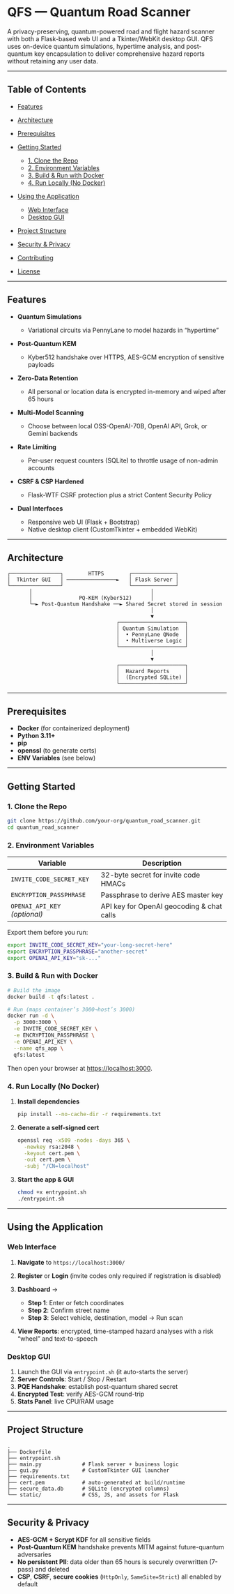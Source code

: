 # QFS — Quantum Road Scanner

A privacy-preserving, quantum-powered road and flight hazard scanner with both a Flask-based web UI and a Tkinter/WebKit desktop GUI. QFS uses on-device quantum simulations, hypertime analysis, and post-quantum key encapsulation to deliver comprehensive hazard reports without retaining any user data.

---

## Table of Contents

* [Features](#features)
* [Architecture](#architecture)
* [Prerequisites](#prerequisites)
* [Getting Started](#getting-started)

  * [1. Clone the Repo](#1-clone-the-repo)
  * [2. Environment Variables](#2-environment-variables)
  * [3. Build & Run with Docker](#3-build--run-with-docker)
  * [4. Run Locally (No Docker)](#4-run-locally-no-docker)
* [Using the Application](#using-the-application)

  * [Web Interface](#web-interface)
  * [Desktop GUI](#desktop-gui)
* [Project Structure](#project-structure)
* [Security & Privacy](#security--privacy)
* [Contributing](#contributing)
* [License](#license)

---

## Features

* **Quantum Simulations**

  * Variational circuits via PennyLane to model hazards in “hypertime”
* **Post-Quantum KEM**

  * Kyber512 handshake over HTTPS, AES-GCM encryption of sensitive payloads
* **Zero-Data Retention**

  * All personal or location data is encrypted in-memory and wiped after 65 hours
* **Multi-Model Scanning**

  * Choose between local OSS-OpenAI-70B, OpenAI API, Grok, or Gemini backends
* **Rate Limiting**

  * Per-user request counters (SQLite) to throttle usage of non-admin accounts
* **CSRF & CSP Hardened**

  * Flask-WTF CSRF protection plus a strict Content Security Policy
* **Dual Interfaces**

  * Responsive web UI (Flask + Bootstrap)
  * Native desktop client (CustomTkinter + embedded WebKit)

---

## Architecture

```
┌────────────────┐        HTTPS        ┌──────────────┐
│  Tkinter GUI   │ ────────────────►   │ Flask Server │
└────────────────┘                     └──────────────┘
       │                                      │
       │               PQ-KEM (Kyber512)      │
       └─► Post-Quantum Handshake ──► Shared Secret stored in session
                                              │
                                              ▼
                                   ┌─────────────────────┐
                                   │ Quantum Simulation  │
                                   │  • PennyLane QNode  │
                                   │  • Multiverse Logic │
                                   └─────────────────────┘
                                              │
                                              ▼
                                   ┌─────────────────────┐
                                   │  Hazard Reports     │
                                   │  (Encrypted SQLite) │
                                   └─────────────────────┘
```

---

## Prerequisites

* **Docker** (for containerized deployment)
* **Python 3.11+**
* **pip**
* **openssl** (to generate certs)
* **ENV Variables** (see below)

---

## Getting Started

### 1. Clone the Repo

```bash
git clone https://github.com/your-org/quantum_road_scanner.git
cd quantum_road_scanner
```

### 2. Environment Variables

| Variable                      | Description                               |
| ----------------------------- | ----------------------------------------- |
| `INVITE_CODE_SECRET_KEY`      | 32-byte secret for invite code HMACs      |
| `ENCRYPTION_PASSPHRASE`       | Passphrase to derive AES master key       |
| `OPENAI_API_KEY` *(optional)* | API key for OpenAI geocoding & chat calls |

Export them before you run:

```bash
export INVITE_CODE_SECRET_KEY="your-long-secret-here"
export ENCRYPTION_PASSPHRASE="another-secret"
export OPENAI_API_KEY="sk-..."
```

### 3. Build & Run with Docker

```bash
# Build the image
docker build -t qfs:latest .

# Run (maps container’s 3000→host’s 3000)
docker run -d \
  -p 3000:3000 \
  -e INVITE_CODE_SECRET_KEY \
  -e ENCRYPTION_PASSPHRASE \
  -e OPENAI_API_KEY \
  --name qfs_app \
  qfs:latest
```

Then open your browser at [https://localhost:3000](https://localhost:3000).

### 4. Run Locally (No Docker)

1. **Install dependencies**

   ```bash
   pip install --no-cache-dir -r requirements.txt
   ```
2. **Generate a self-signed cert**

   ```bash
   openssl req -x509 -nodes -days 365 \
     -newkey rsa:2048 \
     -keyout cert.pem \
     -out cert.pem \
     -subj "/CN=localhost"
   ```
3. **Start the app & GUI**

   ```bash
   chmod +x entrypoint.sh
   ./entrypoint.sh
   ```

---

## Using the Application

### Web Interface

1. **Navigate** to `https://localhost:3000/`
2. **Register** or **Login** (invite codes only required if registration is disabled)
3. **Dashboard** →

   * **Step 1**: Enter or fetch coordinates
   * **Step 2**: Confirm street name
   * **Step 3**: Select vehicle, destination, model → Run scan
4. **View Reports**: encrypted, time-stamped hazard analyses with a risk “wheel” and text-to-speech

### Desktop GUI

1. Launch the GUI via `entrypoint.sh` (it auto-starts the server)
2. **Server Controls**: Start / Stop / Restart
3. **PQE Handshake**: establish post-quantum shared secret
4. **Encrypted Test**: verify AES-GCM round-trip
5. **Stats Panel**: live CPU/RAM usage

---

## Project Structure

```
.
├── Dockerfile
├── entrypoint.sh
├── main.py             # Flask server + business logic
├── gui.py              # CustomTkinter GUI launcher
├── requirements.txt
├── cert.pem            # auto-generated at build/runtime
├── secure_data.db      # SQLite (encrypted columns)
└── static/             # CSS, JS, and assets for Flask
```

---

## Security & Privacy

* **AES-GCM + Scrypt KDF** for all sensitive fields
* **Post-Quantum KEM** handshake prevents MITM against future-quantum adversaries
* **No persistent PII**: data older than 65 hours is securely overwritten (7-pass) and deleted
* **CSP**, **CSRF**, **secure cookies** (`HttpOnly`, `SameSite=Strict`) all enabled by default
